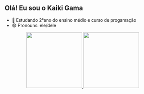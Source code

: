 ## Olá! Eu sou o Kaiki Gama

- 🌱 Estudando 2°ano do ensino médio e curso de progamação
- 😄 Pronouns: ele/dele

<div align="center">
  <a href="https://github.com/KAikiGma">
  <img height="180em" src="https://github-readme-stats.vercel.app/api?username=KAikiGma&show_icons=true&theme=dracula&include_all_commits=true&count_private=true"/>
  <img height="180em" src="https://github-readme-stats.vercel.app/api/top-langs/?username=KAikiGma&layout=compact&langs_count=7&theme=dracula"/>
</div>
